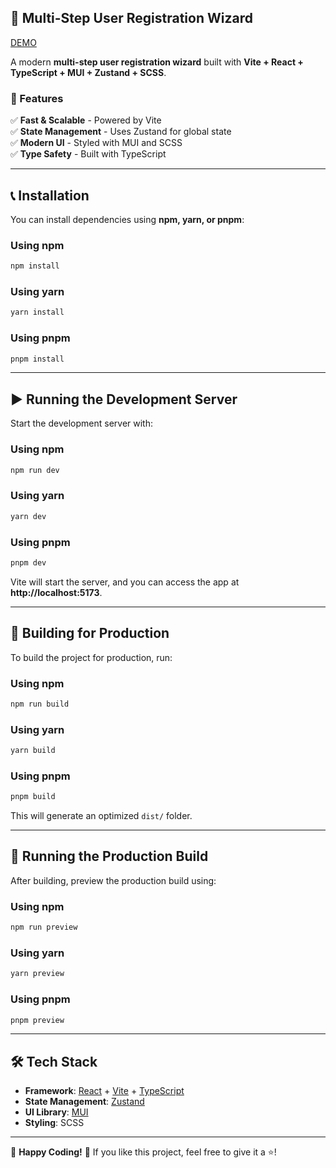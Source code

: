 ## 🌟 Multi-Step User Registration Wizard

[DEMO](https://multi-step-user-registration-wizard.vercel.app)

A modern **multi-step user registration wizard** built with **Vite + React + TypeScript + MUI + Zustand + SCSS**.

### 🚀 Features
✅ **Fast & Scalable** - Powered by Vite  
✅ **State Management** - Uses Zustand for global state  
✅ **Modern UI** - Styled with MUI and SCSS  
✅ **Type Safety** - Built with TypeScript  

---

## 📞 Installation

You can install dependencies using **npm, yarn, or pnpm**:

### **Using npm**
```sh
npm install
```

### **Using yarn**
```sh
yarn install
```

### **Using pnpm**
```sh
pnpm install
```

---

## ▶️ Running the Development Server

Start the development server with:

### **Using npm**
```sh
npm run dev
```

### **Using yarn**
```sh
yarn dev
```

### **Using pnpm**
```sh
pnpm dev
```

Vite will start the server, and you can access the app at **http://localhost:5173**.

---

## 🔨 Building for Production

To build the project for production, run:

### **Using npm**
```sh
npm run build
```

### **Using yarn**
```sh
yarn build
```

### **Using pnpm**
```sh
pnpm build
```

This will generate an optimized `dist/` folder.

---

## 🚀 Running the Production Build

After building, preview the production build using:

### **Using npm**
```sh
npm run preview
```

### **Using yarn**
```sh
yarn preview
```

### **Using pnpm**
```sh
pnpm preview
```

---

## 🛠 Tech Stack

- **Framework**: [React](https://react.dev/) + [Vite](https://vitejs.dev/) + [TypeScript](https://www.typescriptlang.org/)
- **State Management**: [Zustand](https://zustand-demo.pmnd.rs/)
- **UI Library**: [MUI](https://mui.com/)
- **Styling**: SCSS

---

🎉 **Happy Coding!** 🚀 If you like this project, feel free to give it a ⭐!

